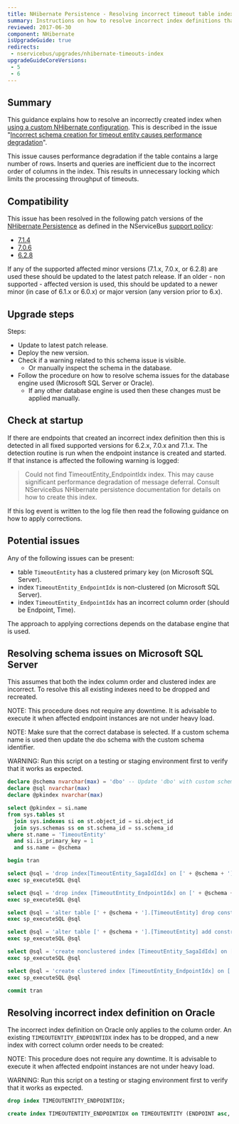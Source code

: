 ```yaml
---
title: NHibernate Persistence - Resolving incorrect timeout table indexes #252
summary: Instructions on how to resolve incorrect index definitions that can cause performance degradation for affected versions 6 to 7.
reviewed: 2017-06-30
component: NHibernate
isUpgradeGuide: true
redirects:
 - nservicebus/upgrades/nhibernate-timeouts-index
upgradeGuideCoreVersions:
 - 5
 - 6
---
```



## Summary

This guidance explains how to resolve an incorrectly created index when [using a custom NHibernate configuration](/persistence/nhibernate/#customizing-the-configuration-passing-configuration-in-code). This is described in the issue "[Incorrect schema creation for timeout entity causes performance degradation](https://github.com/Particular/NServiceBus.NHibernate/issues/252)".

This issue causes performance degradation if the table contains a large number of rows. Inserts and queries are inefficient due to the incorrect order of columns in the index. This results in unnecessary locking which limits the processing throughput of timeouts.


## Compatibility

This issue has been resolved in the following patch versions of the [NHibernate Persistence](/persistence/nhibernate/) as defined in the NServiceBus [support policy](/nservicebus/upgrades/support-policy.md):

 * [7.1.4](https://github.com/Particular/NServiceBus.NHibernate/releases/tag/7.1.4)
 * [7.0.6](https://github.com/Particular/NServiceBus.NHibernate/releases/tag/7.0.6)
 * [6.2.8](https://github.com/Particular/NServiceBus.NHibernate/releases/tag/6.2.8)


If any of the supported affected minor versions (7.1.x, 7.0.x, or 6.2.8) are used these should be updated to the latest patch release. If an older - non supported - affected version is used, this should be updated to a newer minor (in case of 6.1.x or 6.0.x) or major version (any version prior to 6.x).


## Upgrade steps

Steps:

 * Update to latest patch release.
 * Deploy the new version.
 * Check if a warning related to this schema issue is visible.
   * Or manually inspect the schema in the database.
 * Follow the procedure on how to resolve schema issues for the database engine used (Microsoft SQL Server or Oracle).
   * If any other database engine is used then these changes must be applied manually.


## Check at startup

If there are endpoints that created an incorrect index definition then this is detected in all fixed supported versions for 6.2.x, 7.0.x and 7.1.x. The detection routine is run when the endpoint instance is created and started. If that instance is affected the following  warning is logged:

> Could not find TimeoutEntity_EndpointIdx index. This may cause significant performance degradation of message deferral. Consult NServiceBus NHibernate persistence documentation for details on how to create this index.

If this log event is written to the log file then read the following guidance on how to apply corrections.


## Potential issues

Any of the following issues can be present:

 * table `TimeoutEntity` has a clustered primary key (on Microsoft SQL Server).
 * index `TimeoutEntity_EndpointIdx` is non-clustered (on Microsoft SQL Server).
 * index `TimeoutEntity_EndpointIdx` has an incorrect column order (should be Endpoint, Time).


The approach to applying corrections depends on the database engine that is used.


## Resolving schema issues on Microsoft SQL Server

This assumes that both the index column order and clustered index are incorrect. To resolve this all existing indexes need to be dropped and recreated.

NOTE: This procedure does not require any downtime. It is advisable to execute it when affected endpoint instances are not under heavy load.

NOTE: Make sure that the correct database is selected. If a custom schema name is used then update the `dbo` schema with the custom schema identifier.

WARNING: Run this script on a testing or staging environment first to verify that it works as expected.

```sql
declare @schema nvarchar(max) = 'dbo' -- Update 'dbo' with custom schema if needed
declare @sql nvarchar(max)
declare @pkindex nvarchar(max)

select @pkindex = si.name
from sys.tables st
  join sys.indexes si on st.object_id = si.object_id
  join sys.schemas ss on st.schema_id = ss.schema_id
where st.name = 'TimeoutEntity'
  and si.is_primary_key = 1
  and ss.name = @schema

begin tran

select @sql = 'drop index[TimeoutEntity_SagaIdIdx] on [' + @schema + '].[TimeoutEntity]'
exec sp_executeSQL @sql

select @sql = 'drop index [TimeoutEntity_EndpointIdx] on [' + @schema + '].[TimeoutEntity]'
exec sp_executeSQL @sql

select @sql = 'alter table [' + @schema + '].[TimeoutEntity] drop constraint ' + @pkindex
exec sp_executeSQL @sql

select @sql = 'alter table [' + @schema + '].[TimeoutEntity] add constraint ' + @pkindex + ' primary key nonclustered (Id)'
exec sp_executeSQL @sql

select @sql = 'create nonclustered index [TimeoutEntity_SagaIdIdx] on [' + @schema + '].[TimeoutEntity]([SagaId]);'
exec sp_executeSQL @sql

select @sql = 'create clustered index [TimeoutEntity_EndpointIdx] on [' + @schema + '].[TimeoutEntity]([Endpoint], [Time]);'
exec sp_executeSQL @sql

commit tran
```


## Resolving incorrect index definition on Oracle

The incorrect index definition on Oracle only applies to the column order. An existing `TIMEOUTENTITY_ENDPOINTIDX` index has to be dropped, and a new index with correct column order needs to be created:

NOTE: This procedure does not require any downtime. It is advisable to execute it when affected endpoint instances are not under heavy load.

WARNING: Run this script on a testing or staging environment first to verify that it works as expected.

```sql
drop index TIMEOUTENTITY_ENDPOINTIDX;

create index TIMEOUTENTITY_ENDPOINTIDX on TIMEOUTENTITY (ENDPOINT asc, TIME asc);
```